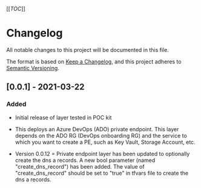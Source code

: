 [[_TOC_]]

# Changelog

All notable changes to this project will be documented in this file.

The format is based on [Keep a Changelog](https://keepachangelog.com/en/1.0.0/),
and this project adheres to [Semantic Versioning](https://semver.org/spec/v2.0.0.html).

## [0.0.1] - 2021-03-22

### Added

- Initial release of layer tested in POC kit
- This deploys an Azure DevOps (ADO) private endpoint. This layer depends on the ADO RG (DevOps onboarding RG) and the service to which you want to create a PE, such as Key Vault, Storage Account, etc.


- Version 0.0.12 = Private endpoint layer has been updated to optionally create the dns a records. A new bool parameter (named "create_dns_record") has been added. The value of "create_dns_record" should be set to "true" in tfvars file to create the dns a records.